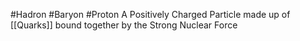#Hadron #Baryon #Proton 
A Positively Charged Particle made up of [[Quarks]] bound together by the Strong Nuclear Force
